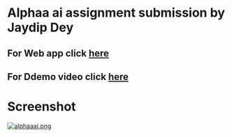# Alphaa ai assignment submission by Jaydip Dey
## For Web app click [here](https://jaydip-dey-alphaai.netlify.app/)
## For Ddemo video click [here](https://youtu.be/0IzsecucZ_I)

# Screenshot
[![alphaaai.png](https://i.postimg.cc/wxRGW24R/alphaaai.png)](https://postimg.cc/w3H2MXp9)
 